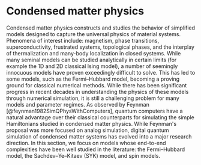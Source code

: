 # Condensed matter physics

 Condensed matter physics constructs and studies the behavior of simplified models designed to capture the universal physics of material systems. Phenomena of interest include: magnetism, phase transitions, superconductivity, frustrated systems, topological phases, and the interplay of thermalization and many-body localization in closed systems. While many seminal models can be studied analytically in certain limits (for example the 1D and 2D classical Ising model), a number of seemingly innocuous models have proven exceedingly difficult to solve. This has led to some models, such as the Fermi–Hubbard model, becoming a proving ground for classical numerical methods. While there has been significant progress in recent decades in understanding the physics of these models through numerical simulation, it is still a challenging problem for many models and parameter regimes. As observed by Feynman [@feynman1982SimQPhysWithComputers], quantum computers have a natural advantage over their classical counterparts for simulating the simple Hamiltonians studied in condensed matter physics. While Feynman's proposal was more focused on analog simulation, digital quantum simulation of condensed matter systems has evolved into a major research direction. In this section, we focus on models whose end-to-end complexities have been well studied in the literature: the Fermi–Hubbard model, the Sachdev–Ye–Kitaev (SYK) model, and spin models. 





